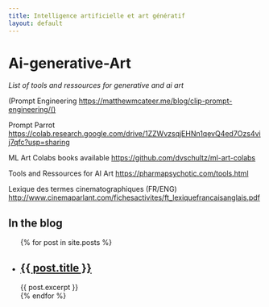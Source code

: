 ```yaml
---
title: Intelligence artificielle et art génératif
layout: default
---
```


# Ai-generative-Art
*List of tools and ressources for generative and ai art*

(Prompt Engineering https://matthewmcateer.me/blog/clip-prompt-engineering/()

Prompt Parrot
https://colab.research.google.com/drive/1ZZWvzsqjEHNn1qevQ4ed7Ozs4vij7qfc?usp=sharing

ML Art Colabs books available
https://github.com/dvschultz/ml-art-colabs

Tools and Ressources for AI Art
https://pharmapsychotic.com/tools.html

Lexique des termes cinematographiques (FR/ENG)
http://www.cinemaparlant.com/fichesactivites/ft_lexiquefrancaisanglais.pdf


## In the blog

<ul>
  {% for post in site.posts %}
    <li>
      <h2><a href="{{ post.url }}">{{ post.title }}</a></h2>
      {{ post.excerpt }}
    </li>
  {% endfor %}
</ul>